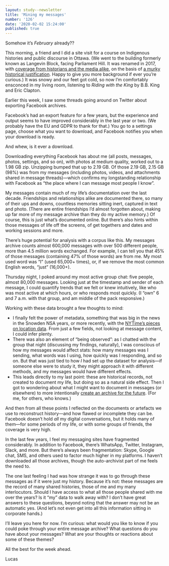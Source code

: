 ```yaml
---
layout: study--newsletter
title: 'Mining my messages'
number: '126'
date: '2020-02-02 15:24:00'
published: true
---
```


Somehow it’s _February_ already??

This morning, a friend and I did a site visit for a course on Indigenous histories and public discourse in Ottawa. (We went to the building formerly known as Langevin Block, facing Parliament Hill. It was renamed in 2017, with [coverage from historians and the media alike](http://activehistory.ca/2017/06/langevin/), on the basis of [a murky historical justification](https://www.cbc.ca/news/politics/langevin-trudeau-building-residential-schools-indigenous-foote-bellegarde-macdonald-1.4242088). Happy to give you more background if ever you’re curious.) It was snowy and our feet got cold, so now I’m comfortably ensconced in my living room, listening to _Riding with the King_ by B.B. King and Eric Clapton.

Earlier this week, I saw some threads going around on Twitter about exporting Facebook archives.

Facebook’s had an export feature for a few years, but the experience and output seems to have improved considerably in the last year or two. (We probably have the EU and GDPR to thank for that.) You go to a settings page, choose what you want to download, and Facebook notifies you when your download is ready.

And whew, is it ever a download.

Downloading everything Facebook has about me (all posts, messages, photos, settings, and so on), with photos at medium quality, worked out to a 1.98 GB zip. Unzipping bumped that up to 2.19 GB. Of those 2.19 GB, 2.15 GB (98%) was from my messages (including photos, videos, and attachments shared in message threads)—which confirms my longstanding relationship with Facebook as “the place where I can message most people I know”.

My messages contain much of my life’s documentation over the last decade. Friendships and relationships alike are documented there, so many of their ups and downs, countless memories sitting inert, captured in text and photo. (There are entire friendships I’d almost forgotten about, making up far more of my message archive than they do my active memory.) Of course, this is just what’s documented online. But there’s also hints within those messages of life off the screens, of get togethers and dates and working sessions and more. 

There’s huge potential for analysis with a corpus like this. My messages archive counts almost 600,000 messages with over 500 different people, more than 4.5 million words exchanged. For example, I can tell you that 45% of those messages (containing 47% of those words) are from me. My most used word was “I” (used 65,000+ times), or, if we remove the most common English words, “just” (16,000+).

Thursday night, I poked around my most active group chat: five people, almost 80,000 messages. Looking just at the timestamp and sender of each message, I could quantify trends that we felt or knew intuitively, like who was most active at which hours, or who responds most quickly. (I “own” 6 and 7 a.m. with that group, and am middle of the pack responsive.)

Working with these data brought a few thoughts to mind:

- I finally felt the power of metadata, something that was big in the news in the Snowden NSA years, or more recently, with the [NYTime’s pieces on location data](https://www.nytimes.com/interactive/2019/12/19/opinion/location-tracking-cell-phone.html). From just a few fields, not looking at message content, I could infer plenty.
- There was also an element of “being observed”: as I chatted with the group that night (discussing my findings, naturally), I was conscious of how my messages would affect stats: how many messages was I sending, what words was I using, how quickly was I responding, and so on. But that was just tied to how _I_ had set up the dataset for analysis—if someone else were to study it, they might approach it with different methods, and my messages would have different effects.
- This leads directly to my last point: these are historical records, not created to document my life, but doing so as a natural side effect. Then I got to wondering about what I might want to document in messages (or elsewhere) to more intentionally [create an archive for the future](https://lucascherkewski.com/hit-and-miss/41-historically-minded/). (For me, for others, who knows.)

And then from all these points I reflected on the documents or artefacts we use to reconstruct history—and how flawed or incomplete they can be. Facebook doesn’t hold _all_ my digital conversations, but it holds many of them—for some periods of my life, or with some groups of friends, the coverage is very high.

In the last few years, I feel my messaging sites have fragmented considerably. In addition to Facebook, there’s WhatsApp, Twitter, Instagram, Slack, and more. But there’s always been fragmentation: Skype, Google chat, SMS, and others used to factor much higher in my platforms. I haven’t downloaded all those archives, though the auto-archivist part of me feels the need to.

The one last feeling I had was how strange it was to go through these messages as if it were just my history. Because it’s not: these messages are the record of many shared histories, those of me and my many interlocutors. Should I have access to what all those people shared with me over the years? Is it “my” data to walk away with? I don’t have great answers to these questions, beyond noting that the answer may not be an automatic yes. (And let’s not even get into all this information sitting in corporate hands.)

I’ll leave you here for now. I’m curious: what would you like to know if you could poke through your entire message archive? What questions do you have about your messages? What are your thoughts or reactions about some of these themes?

All the best for the week ahead.

Lucas